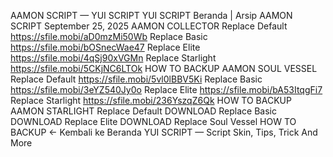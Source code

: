 AAMON SCRIPT — YUI SCRIPT
YUI SCRIPT
Beranda
|
Arsip
AAMON SCRIPT
September 25, 2025
AAMON COLLECTOR
Replace Default
https://sfile.mobi/aD0mzMi50Wb
Replace Basic
https://sfile.mobi/bOSnecWae47
Replace Elite
https://sfile.mobi/4qSj90xVGMn
Replace Starlight
https://sfile.mobi/5CKjNC6LTOk
HOW TO BACKUP
AAMON SOUL VESSEL
Replace Default
https://sfile.mobi/5vl0lBBV5Ki
Replace Basic
https://sfile.mobi/3eYZ540Jy0o
Replace Elite
https://sfile.mobi/bA53ItqgFi7
Replace Starlight
https://sfile.mobi/236YszqZ6Qk
HOW TO BACKUP
AAMON STARLIGHT
Replace Default
DOWNLOAD
Replace Basic
DOWNLOAD
Replace Elite
DOWNLOAD
Replace Soul Vessel
HOW TO BACKUP
← Kembali ke Beranda
YUI SCRIPT — Script Skin, Tips, Trick And More